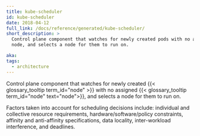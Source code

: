 ```yaml
---
title: kube-scheduler
id: kube-scheduler
date: 2018-04-12
full_link: /docs/reference/generated/kube-scheduler/
short_description: >
  Control plane component that watches for newly created pods with no assigned
  node, and selects a node for them to run on.

aka:
tags:
  - architecture
---
```


Control plane component that watches for newly created
{{< glossary_tooltip term_id="node" >}} with no assigned
{{< glossary_tooltip term_id="node" text="node">}}, and selects a node for them
to run on.

<!--more-->

Factors taken into account for scheduling decisions include: individual and
collective resource requirements, hardware/software/policy constraints, affinity
and anti-affinity specifications, data locality, inter-workload interference,
and deadlines.
